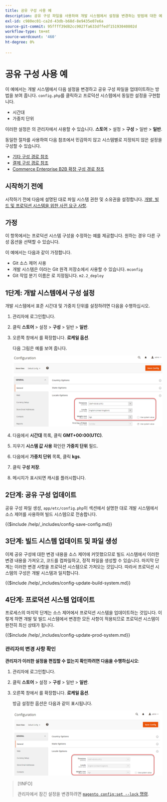 ```yaml
---
title: 공유 구성 사용 예
description: 공유 구성 파일을 사용하여 개발 시스템에서 설정을 변경하는 방법에 대한 예를 참조하십시오.
exl-id: c980ec01-ca2d-43db-b68d-8e9435e07e6a
source-git-commit: 95ffff39d82cc9027fa633dffedf15193040802d
workflow-type: tm+mt
source-wordcount: '460'
ht-degree: 0%

---
```


# 공유 구성 사용 예

이 예에서는 개발 시스템에서 다음 설정을 변경하고 공유 구성 파일을 업데이트하는 방법을 보여 줍니다. `config.php`를 클릭하고 프로덕션 시스템에서 동일한 설정을 구현합니다.

- 시간대
- 가중치 단위

이러한 설정은 의 관리자에서 사용할 수 있습니다. **스토어** > 설정 > **구성** > 일반 > **일반**.

동일한 절차를 사용하여 다음 참조에서 민감하지 않고 시스템별로 지정되지 않은 설정을 구성할 수 있습니다.

- [기타 구성 경로 참조](../reference/config-reference-general.md)
- [결제 구성 경로 참조](../reference/config-reference-payment.md)
- [Commerce Enterprise B2B 확장 구성 경로 참조](../reference/config-reference-b2b.md)

## 시작하기 전에

시작하기 전에 다음에 설명된 대로 파일 시스템 권한 및 소유권을 설정합니다. [개발, 빌드 및 프로덕션 시스템을 위한 사전 요구 사항](../deployment/prerequisites.md).

## 가정

이 항목에서는 프로덕션 시스템 구성을 수정하는 예를 제공합니다. 원하는 경우 다른 구성 옵션을 선택할 수 있습니다.

이 예에서는 다음과 같이 가정합니다.

- Git 소스 제어 사용
- 개발 시스템은 이라는 Git 원격 저장소에서 사용할 수 있습니다. `mconfig`
- Git 작업 분기 이름은 로 지정됩니다. `m2.2_deploy`

## 1단계: 개발 시스템에서 구성 설정

개발 시스템에서 표준 시간대 및 가중치 단위를 설정하려면 다음을 수행하십시오.

1. 관리자에 로그인합니다.
1. 클릭 **스토어** > 설정 > **구성** > 일반 > **일반**.
1. 오른쪽 창에서 를 확장합니다. **로케일 옵션**.

   다음 그림은 예를 보여 줍니다.

   ![개발 시스템에서 로케일 옵션 설정](../../assets/configuration/split-deploy-set-locale.png)

1. 다음에서 **시간대** 목록, 클릭 **GMT+00:00(UTC)**.
1. 지우기 **시스템 값 사용** 확인란 **가중치 단위** 필드.
1. 다음에서 **가중치 단위** 목록, 클릭 **kgs**.
1. 클릭 **구성 저장**.
1. 메시지가 표시되면 캐시를 플러시합니다.

## 2단계: 공유 구성 업데이트

공유 구성 파일 생성, `app/etc/config.php`이 섹션에서 설명한 대로 개발 시스템에서 소스 제어를 사용하여 빌드 시스템으로 전송합니다.

{{$include /help/_includes/config-save-config.md}}

## 3단계: 빌드 시스템 업데이트 및 파일 생성

이제 공유 구성에 대한 변경 내용을 소스 제어에 커밋했으므로 빌드 시스템에서 이러한 변경 내용을 가져오고, 코드를 컴파일하고, 정적 파일을 생성할 수 있습니다. 마지막 단계는 이러한 변경 사항을 프로덕션 시스템으로 가져오는 것입니다. 따라서 프로덕션 시스템의 구성은 개발 시스템과 일치합니다.

{{$include /help/_includes/config-update-build-system.md}}

## 4단계: 프로덕션 시스템 업데이트

프로세스의 마지막 단계는 소스 제어에서 프로덕션 시스템을 업데이트하는 것입니다. 이렇게 하면 개발 및 빌드 시스템에서 변경한 모든 사항이 적용되므로 프로덕션 시스템이 완전히 최신 상태가 됩니다.

{{$include /help/_includes/config-update-prod-system.md}}

### 관리자의 변경 사항 확인

**관리자가 이러한 설정을 편집할 수 없는지 확인하려면 다음을 수행하십시오**:

1. 관리자에 로그인합니다.
1. 클릭 **스토어** > 설정 > **구성** > 일반 > **일반**.
1. 오른쪽 창에서 를 확장합니다. **로케일 옵션**.

   방금 설정한 옵션은 다음과 같이 표시됩니다.

   ![관리자에서 구성 옵션을 편집할 수 없음](../../assets/configuration/split-deploy-not-editable.png)

>[!INFO]
>
>관리자에서 잠긴 설정을 변경하려면 [`magento config:set --lock` 명령](../cli/set-configuration-values.md).
